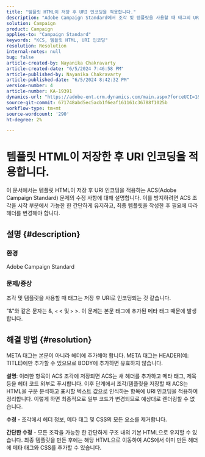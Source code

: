 ```yaml
---
title: "템플릿 HTML이 저장 후 URI 인코딩을 적용합니다."
description: "Adobe Campaign Standard에서 조각 및 템플릿을 사용할 때 태그의 URI 인코딩을 방지하는 방법을 알아봅니다."
solution: Campaign
product: Campaign
applies-to: "Campaign Standard"
keywords: "KCS, 템플릿 HTML, URI 인코딩"
resolution: Resolution
internal-notes: null
bug: false
article-created-by: Nayanika Chakravarty
article-created-date: "6/5/2024 7:46:58 PM"
article-published-by: Nayanika Chakravarty
article-published-date: "6/5/2024 8:42:32 PM"
version-number: 4
article-number: KA-19391
dynamics-url: "https://adobe-ent.crm.dynamics.com/main.aspx?forceUCI=1&pagetype=entityrecord&etn=knowledgearticle&id=4ae9125b-7423-ef11-840b-6045bd006b25"
source-git-commit: 671748abd5ec5acb1f6eaf161161c36788f1025b
workflow-type: tm+mt
source-wordcount: '290'
ht-degree: 2%

---
```


# 템플릿 HTML이 저장한 후 URI 인코딩을 적용합니다.


이 문서에서는 템플릿 HTML이 저장 후 URI 인코딩을 적용하는 ACS(Adobe Campaign Standard) 문제의 수정 사항에 대해 설명합니다. 이를 방지하려면 ACS 조각을 시작 부분에서 가능한 한 간단하게 유지하고, 최종 템플릿을 작성한 후 필요에 따라 헤더를 변경해야 합니다.

## 설명 {#description}


### 환경

Adobe Campaign Standard

### 문제/증상

조각 및 템플릿을 사용할 때 태그는 저장 후 URI로 인코딩되는 것 같습니다.

&quot;&amp;&quot;와 같은 문자는 &amp;, `<`  &lt; 및 `>` >. 이 문제는 본문 태그에 추가된 메타 태그 때문에 발생합니다.


## 해결 방법 {#resolution}


META 태그는 본문이 아니라 헤더에 추가해야 합니다. META 태그는 HEADER(예: TITLE)에만 추가할 수 있으므로 BODY에 추가하면 유효하지 않습니다.

<b>설명</b>: 이러한 항목이 ACS 조각에 저장되면 ACS는 새 헤더를 추가하고 메타 태그, 제목 등을 헤더 코드 외부로 푸시합니다. 이후 단계에서 조각/템플릿을 저장할 때 ACS는 HTML을 구문 분석하고 표시할 텍스트 값으로 인식하는 항목에 URI 인코딩을 적용하여 정리합니다. 이렇게 하면 최종적으로 일부 코드가 변경되므로 예상대로 렌더링할 수 없습니다.

<b>수정</b> - 조각에서 헤더 정보, 메타 태그 및 CSS의 모든 요소를 제거합니다.

<b>간단한 수정</b> - 모든 조각을 가능한 한 간단하게 구조 내의 기본 HTML으로 유지할 수 있습니다. 최종 템플릿을 만든 후에는 해당 HTML으로 이동하여 ACS에서 이미 만든 헤더에 메타 태그와 CSS를 추가할 수 있습니다.
